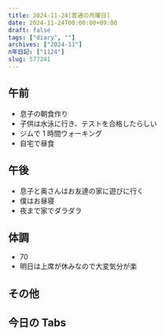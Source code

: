 ```yaml
---
title: 2024-11-24[普通の月曜日]
date: 2024-11-24T00:00:00+09:00
draft: false
tags: ["diary", ""]
archives: ["2024-11"]
n年日記: ["1124"]
slug: 577241
---
```


## 午前

- 息子の朝食作り
- 子供は水泳に行き、テストを合格したらしい
- ジムで 1 時間ウォーキング
- 自宅で昼食

## 午後

- 息子と奥さんはお友達の家に遊びに行く
- 僕はお昼寝
- 夜まで家でダラダラ

## 体調

- 70
- 明日は上席が休みなので大変気分が楽

## その他

## 今日の Tabs
